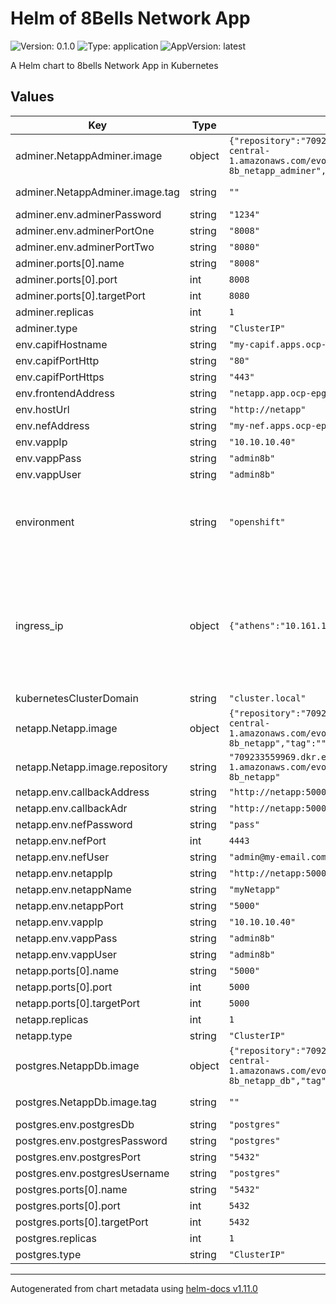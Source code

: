 # Helm of 8Bells Network App

![Version: 0.1.0](https://img.shields.io/badge/Version-0.1.0-informational?style=flat-square) ![Type: application](https://img.shields.io/badge/Type-application-informational?style=flat-square) ![AppVersion: latest](https://img.shields.io/badge/AppVersion-latest-informational?style=flat-square)

A Helm chart to 8bells Network App in Kubernetes

## Values

| Key | Type | Default | Description |
|-----|------|---------|-------------|
| adminer.NetappAdminer.image | object | `{"repository":"709233559969.dkr.ecr.eu-central-1.amazonaws.com/evolved5g:8bellsnetapp-8b_netapp_adminer","tag":""}` | The docker image repository to use |
| adminer.NetappAdminer.image.tag | string | `""` | @default Chart version |
| adminer.env.adminerPassword | string | `"1234"` |  |
| adminer.env.adminerPortOne | string | `"8008"` |  |
| adminer.env.adminerPortTwo | string | `"8080"` |  |
| adminer.ports[0].name | string | `"8008"` |  |
| adminer.ports[0].port | int | `8008` |  |
| adminer.ports[0].targetPort | int | `8080` |  |
| adminer.replicas | int | `1` |  |
| adminer.type | string | `"ClusterIP"` |  |
| env.capifHostname | string | `"my-capif.apps.ocp-epg.hi.inet"` |  |
| env.capifPortHttp | string | `"80"` |  |
| env.capifPortHttps | string | `"443"` |  |
| env.frontendAddress | string | `"netapp.app.ocp-epg.hi.inet"` |  |
| env.hostUrl | string | `"http://netapp"` |  |
| env.nefAddress | string | `"my-nef.apps.ocp-epg.hi.inet"` |  |
| env.vappIp | string | `"10.10.10.40"` |  |
| env.vappPass | string | `"admin8b"` |  |
| env.vappUser | string | `"admin8b"` |  |
| environment | string | `"openshift"` | The Environment variable. It accepts: 'kuberentes-athens', 'kuberentes-uma', 'openshift' |
| ingress_ip | object | `{"athens":"10.161.1.126","uma":"10.11.23.49"}` | If env: 'kuberentes-athens' or env: 'kuberentes-uma', use the Ip address dude for the kubernetes to your Ingress Controller ej: kubectl -n NAMESPACE_CAPIF get ing s |
| kubernetesClusterDomain | string | `"cluster.local"` |  |
| netapp.Netapp.image | object | `{"repository":"709233559969.dkr.ecr.eu-central-1.amazonaws.com/evolved5g:8bellsnetapp-8b_netapp","tag":""}` | The docker image repository to use |
| netapp.Netapp.image.repository | string | `"709233559969.dkr.ecr.eu-central-1.amazonaws.com/evolved5g:8bellsnetapp-8b_netapp"` | @default Chart version |
| netapp.env.callbackAddress | string | `"http://netapp:5000/monitoring/callback:5000"` |  |
| netapp.env.callbackAdr | string | `"http://netapp:5000/monitoring/callback"` |  |
| netapp.env.nefPassword | string | `"pass"` |  |
| netapp.env.nefPort | int | `4443` |  |
| netapp.env.nefUser | string | `"admin@my-email.com"` |  |
| netapp.env.netappIp | string | `"http://netapp:5000"` |  |
| netapp.env.netappName | string | `"myNetapp"` |  |
| netapp.env.netappPort | string | `"5000"` |  |
| netapp.env.vappIp | string | `"10.10.10.40"` |  |
| netapp.env.vappPass | string | `"admin8b"` |  |
| netapp.env.vappUser | string | `"admin8b"` |  |
| netapp.ports[0].name | string | `"5000"` |  |
| netapp.ports[0].port | int | `5000` |  |
| netapp.ports[0].targetPort | int | `5000` |  |
| netapp.replicas | int | `1` |  |
| netapp.type | string | `"ClusterIP"` |  |
| postgres.NetappDb.image | object | `{"repository":"709233559969.dkr.ecr.eu-central-1.amazonaws.com/evolved5g:8bellsnetapp-8b_netapp_db","tag":""}` | The docker image repository to use |
| postgres.NetappDb.image.tag | string | `""` | @default Chart version |
| postgres.env.postgresDb | string | `"postgres"` |  |
| postgres.env.postgresPassword | string | `"postgres"` |  |
| postgres.env.postgresPort | string | `"5432"` |  |
| postgres.env.postgresUsername | string | `"postgres"` |  |
| postgres.ports[0].name | string | `"5432"` |  |
| postgres.ports[0].port | int | `5432` |  |
| postgres.ports[0].targetPort | int | `5432` |  |
| postgres.replicas | int | `1` |  |
| postgres.type | string | `"ClusterIP"` |  |

----------------------------------------------
Autogenerated from chart metadata using [helm-docs v1.11.0](https://github.com/norwoodj/helm-docs/releases/v1.11.0)
